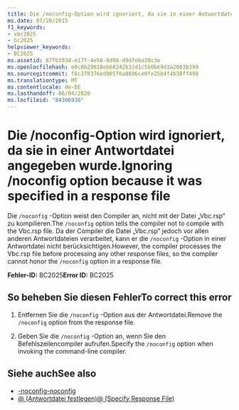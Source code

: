 ```yaml
---
title: Die /noconfig-Option wird ignoriert, da sie in einer Antwortdatei angegeben wurde
ms.date: 07/20/2015
f1_keywords:
- vbc2025
- bc2025
helpviewer_keywords:
- BC2025
ms.assetid: 87fb393d-e17f-4e50-8d98-d9dfeba30c3e
ms.openlocfilehash: e0c0b29018eb68242b32d1c5b0b69d3a2003b399
ms.sourcegitcommit: f8c270376ed905f6a8896ce0fe25b4f4b38ff498
ms.translationtype: MT
ms.contentlocale: de-DE
ms.lasthandoff: 06/04/2020
ms.locfileid: "84366930"
---
```

# <a name="ignoring-noconfig-option-because-it-was-specified-in-a-response-file"></a><span data-ttu-id="dc04b-102">Die /noconfig-Option wird ignoriert, da sie in einer Antwortdatei angegeben wurde.</span><span class="sxs-lookup"><span data-stu-id="dc04b-102">Ignoring /noconfig option because it was specified in a response file</span></span>
<span data-ttu-id="dc04b-103">Die `/noconfig` -Option weist den Compiler an, nicht mit der Datei „Vbc.rsp“ zu kompilieren.</span><span class="sxs-lookup"><span data-stu-id="dc04b-103">The `/noconfig` option tells the compiler not to compile with the Vbc.rsp file.</span></span> <span data-ttu-id="dc04b-104">Da der Compiler die Datei „Vbc.rsp“ jedoch vor allen anderen Antwortdateien verarbeitet, kann er die `/noconfig` -Option in einer Antwortdatei nicht berücksichtigen.</span><span class="sxs-lookup"><span data-stu-id="dc04b-104">However, the compiler processes the Vbc.rsp file before processing any other response files, so the compiler cannot honor the `/noconfig` option in a response file.</span></span>  
  
 <span data-ttu-id="dc04b-105">**Fehler-ID:** BC2025</span><span class="sxs-lookup"><span data-stu-id="dc04b-105">**Error ID:** BC2025</span></span>  
  
## <a name="to-correct-this-error"></a><span data-ttu-id="dc04b-106">So beheben Sie diesen Fehler</span><span class="sxs-lookup"><span data-stu-id="dc04b-106">To correct this error</span></span>  
  
1. <span data-ttu-id="dc04b-107">Entfernen Sie die `/noconfig` -Option aus der Antwortdatei.</span><span class="sxs-lookup"><span data-stu-id="dc04b-107">Remove the `/noconfig` option from the response file.</span></span>  
  
2. <span data-ttu-id="dc04b-108">Geben Sie die `/noconfig` -Option an, wenn Sie den Befehlszeilencompiler aufrufen.</span><span class="sxs-lookup"><span data-stu-id="dc04b-108">Specify the `/noconfig` option when invoking the command-line compiler.</span></span>  
  
## <a name="see-also"></a><span data-ttu-id="dc04b-109">Siehe auch</span><span class="sxs-lookup"><span data-stu-id="dc04b-109">See also</span></span>

- [<span data-ttu-id="dc04b-110">-noconfig</span><span class="sxs-lookup"><span data-stu-id="dc04b-110">-noconfig</span></span>](../reference/command-line-compiler/noconfig.md)
- [<span data-ttu-id="dc04b-111">@ (Antwortdatei festlegen)</span><span class="sxs-lookup"><span data-stu-id="dc04b-111">@ (Specify Response File)</span></span>](../reference/command-line-compiler/specify-response-file.md)

